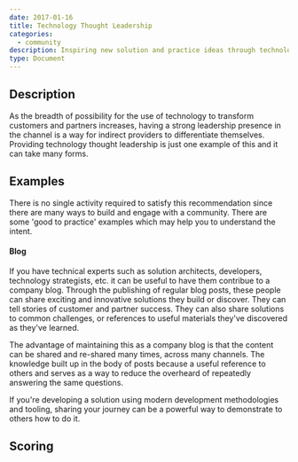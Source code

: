 ```yaml
---
date: 2017-01-16
title: Technology Thought Leadership
categories:
  - community
description: Inspiring new solution and practice ideas through technology evangelism and community engagement.
type: Document
---
```

## Description

As the breadth of possibility for the use of technology to transform customers and partners increases, having a strong leadership presence in the channel is a way for indirect providers to differentiate themselves. Providing technology thought leadership is just one example of this and it can take many forms.

## Examples

There is no single activity required to satisfy this recommendation since there are many ways to build and engage with a community. There are some 'good to practice' examples which may help you to understand the intent.

#### Blog

If you have technical experts such as solution architects, developers, technology strategists, etc. it can be useful to have them contribue to a company blog. Through the publishing of regular blog posts, these people can share exciting and innovative solutions they build or discover. They can tell stories of customer and partner success. They can also share solutions to common challenges, or references to useful materials they've discovered as they've learned.

The advantage of maintaining this as a company blog is that the content can be shared and re-shared many times, across many channels. The knowledge built up in the body of posts because a useful reference to others and serves as a way to reduce the overheard of repeatedly answering the same questions.

If you're developing a solution using modern development methodologies and tooling, sharing your journey can be a powerful way to demonstrate to others how to do it.

## Scoring

